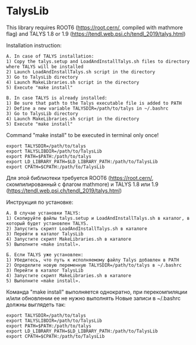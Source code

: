 # TalysLib
This library requires ROOT6 (https://root.cern/, compiled with mathmore flag) and TALYS 1.8 or 1.9 (https://tendl.web.psi.ch/tendl_2019/talys.html)

Installation instruction:

    A. In case of TALYS installation:
    1) Copy the talys.setup and LoadAndInstallTalys.sh files to directory where TALYS will be installed
    2) Launch LoadAndInstallTalys.sh script in the directory
    3) Go to TalysLib directory
    4) Launch MakeLibraries.sh script in the directory
    5) Execute "make install"

    B. In case TALYS is already installed:
    1) Be sure that path to the Talys executable file is added to PATH
    2) Define a new variable TALYSDIR=/path/to/talys in ~/.bashrc 
    3) Go to TalysLib directory
    4) Launch MakeLibraries.sh script in the directory
    5) Execute "make install"

Command "make install" to be executed in terminal only once!

    export TALYSDIR=/path/to/talys
    export TALYSLIBDIR=/path/to/TalysLib
    export PATH=$PATH:/path/to/talys
    export LD_LIBRARY_PATH=$LD_LIBRARY_PATH:/path/to/TalysLib
    export CPATH=$CPATH:/path/to/TalysLib

Для этой библиотеки требуется ROOT6 (https://root.cern/, скомпилированный с флагом mathmore) и TALYS 1.8 или 1.9 (https://tendl.web.psi.ch/tendl_2019/talys.html)

Инструкция по установке:

    A. В случае установки TALYS:
    1) Скопируйте файлы talys.setup и LoadAndInstallTalys.sh в каталог, в который будет установлен TALYS.
    2) Запустить скрипт LoadAndInstallTalys.sh в каталоге
    3) Перейти в каталог TalysLib
    4) Запустите скрипт MakeLibraries.sh в каталоге
    5) Выполните «make install».

    Б. Если TALYS уже установлен:
    1) Убедитесь, что путь к исполняемому файлу Talys добавлен в PATH
    2) Определите новую переменную TALYSDIR=/path/to/talys в ~/.bashrc
    3) Перейти в каталог TalysLib
    4) Запустите скрипт MakeLibraries.sh в каталоге
    5) Выполните «make install». 
 Команда "make install" выполняется однократно, при перекомпиляции и/или обновлении ее не нужно выполнять
 Новые записи в ~/.bashrc должны выглядеть так:
    
    export TALYSDIR=/path/to/talys
    export TALYSLIBDIR=/path/to/TalysLib
    export PATH=$PATH:/path/to/talys
    export LD_LIBRARY_PATH=$LD_LIBRARY_PATH:/path/to/TalysLib
    export CPATH=$CPATH:/path/to/TalysLib
